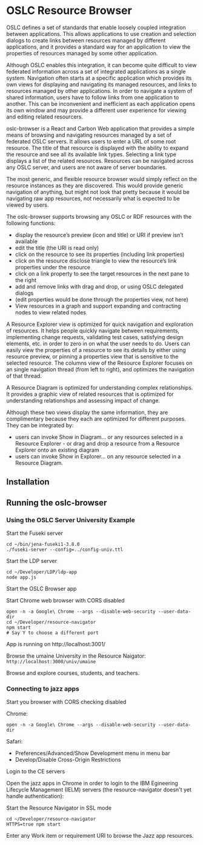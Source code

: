 # OSLC Resource Browser

OSLC defines a set of standards that enable loosely coupled integration between applications. This allows applications to use creation and selection dialogs to create links between resources managed by different applications, and it provides a standard way for an application to view the properties of resources managed by some other application. 

Although OSLC enables this integration, it can become quite difficult to view federated information across a set of integrated applications as a single system. Navigation often starts at a specific application which provides its own views for displaying and navigating its managed resources, and links to resources managed by other applications. In order to navigate a system of shared information, users have to follow links from one application to another. This can be inconvenient and inefficient as each application opens its own window and may provide a different user experience for viewing and editing related resourcers.

oslc-browser is a React and Carbon Web application that provides a simple means of browsing and navigating resources managed by a set of federated OSLC servers. It allows users to enter a URL of some root resource. The title of that resource is displayed with the ability to expand the resource and see all its available link types. Selecting a link type displays a list of the related resources. Resources can be navigated across any OSLC server, and users are not aware of server boundaries. 

The most generic, and flexible resource browser would simply reflect on the resource instances as they are discovered. This would provide generic navigation of anything, but might not look that pretty because it would be navigating raw app resources, not necessarily what is expected to be viewed by users.

The oslc-browser supports browsing any OSLC or RDF resources with the following functions:
* display the resource’s preview (icon and title) or URI if preview isn’t available
* edit the title (the URI is read only)
* click on the resource to see its properties (including link properties)
* click on the resource disclose triangle to view the resource’s link properties under the resource
* click on a link property to see the target resources in the next pane to the right
* add and remove links with drag and drop, or using OSLC delegated dialogs
* (edit properties would be done through the properties view, not here)
* View resources in a graph and support expanding and contracting nodes to view related nodes

A Resource Explorer view is optimized for quick navigation and exploration of resources. It helps people quickly navigate between requirements, implementing change requests, validating test cases, satisfying design elements, etc. in order to zero in on what the user needs to do. Users can easily view the properties of a resource to see its details by either using resource preview, or pinning a properties view that is sensitive to the selected resource. The columns view of the Resource Explorer focuses on an single navigation thread (from left to right), and optimizes the navigation of that thread.

A Resource Diagram is optimized for understanding complex relationships. It provides a graphic view of related resources that is optimized for understanding relationships and assessing impact of change. 

Although these two views display the same information, they are complimentary because they each are optimized for different purposes. They can be integrated by:
* users can invoke Show in Diagram... or any resources selected in a Resource Explorer - or drag and drop a resource from a Resource Explorer onto an existing diagram
* users can invoke Show in Explorer... on any resource selected in a Resource Diagram. 

## Installation

## Running the oslc-browser

### Using the OSLC Server University Example

Start the Fuseki server
```
cd ~/bin/jena-fuseki1-3.8.0
./fuseki-server --config=../config-univ.ttl
```
Start the LDP server
```
cd ~/Developer/LDP/ldp-app
node app.js
```
Start the OSLC Browser app

Start Chrome web browser with CORS disabled
```
open -n -a Google\ Chrome --args --disable-web-security --user-data-dir
cd ~/Developer/resource-navigator
npm start
# Say Y to choose a different port
```
App is running on http://localhost:3001/ 


Browse the umaine University in the Resource Naigator: `http://localhost:3000/univ/umaine`

Browse and explore courses, students, and teachers.

### Connecting to jazz apps

Start you browser with CORS checking disabled

Chrome:
```
open -n -a Google\ Chrome --args --disable-web-security --user-data-dir
```
Safari:
* Preferences/Advanced/Show Development menu in menu bar
* Develop/Disable Cross-Origin Restrictions

Login to the CE servers

Open the jazz apps in Chrome in order to login to the IBM Egineering Lifecycle Management (IELM) servers (the resource-navigator doesn't yet handle authentication):


Start the Resource Navigator in SSL mode
```
cd ~/Developer/resource-navigator
HTTPS=true npm start
```
Enter any Work item or requirement URI to browse the Jazz app resources.
